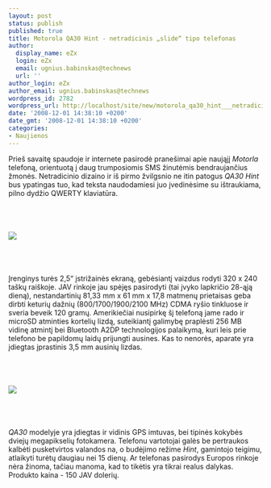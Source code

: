 ```yaml
---
layout: post
status: publish
published: true
title: Motorola QA30 Hint - netradicinis „slide“ tipo telefonas
author:
  display_name: eZx
  login: eZx
  email: ugnius.babinskas@technews
  url: ''
author_login: eZx
author_email: ugnius.babinskas@technews
wordpress_id: 2782
wordpress_url: http://localhost/site/new/motorola_qa30_hint___netradicinis__slide__tipo_telefonas/
date: '2008-12-01 14:38:10 +0200'
date_gmt: '2008-12-01 14:38:10 +0200'
categories:
- Naujienos
---
```

<p>Prieš savaitę spaudoje ir internete pasirodė pranešimai apie naująjį <i>Motorla</i> telefoną, orientuotą į daug trumposiomis SMS žinutėmis bendraujančius žmonės. Netradicinio dizaino ir iš pirmo žvilgsnio ne itin patogus <i>QA30 Hint</i> bus ypatingas tuo, kad teksta naudodamiesi juo įvedinėsime su ištraukiama, pilno dydžio QWERTY klaviatūra.<br />
<br><br />
<br><br><img src="http://www.technews.lt/upl/Failai/Motorola_QA30_Hint_Front.jpg"><br><br />
<br><br />
<br>Įrenginys turės 2,5“ įstrižainės ekraną, gebėsiantį vaizdus rodyti 320 x 240 taškų raiškoje. JAV rinkoje jau spėjęs pasirodyti (tai įvyko lapkričio 28-ąją dieną), nestandartinių 81,33 mm x 61 mm x 17,8 matmenų prietaisas geba dirbti keturių dažnių (800/1700/1900/2100 MHz) CDMA ryšio tinkluose ir sveria beveik 120 gramų. Amerikiečiai nusipirkę šį telefoną jame rado ir microSD atminties kortelių lizdą, suteikiantį galimybę praplėsti 256 MB vidinę atmintį bei Bluetooth A2DP technologijos palaikymą, kuri leis prie telefono be papildomų laidų prijungti ausines. Kas to nenorės, aparate yra įdiegtas įprastinis 3,5 mm ausinių lizdas.<br />
<br><br />
<br><br><img src="http://www.technews.lt/upl/Failai/Motorola_QA30_Hint_Slideout.jpg"><br><br />
<br><br />
<br><i>QA30</i> modelyje yra įdiegtas ir vidinis GPS imtuvas, bei tipinės kokybės dviejų megapikselių fotokamera. Telefonu vartotojai galės be pertraukos kalbėti pusketvirtos valandos na, o budėjimo režime <i>Hint</i>, gamintojo teigimu, atlaikyti turėtų daugiau nei 15 dienų. Ar telefonas pasirodys Europos rinkoje nėra žinoma, tačiau manoma, kad to tikėtis yra tikrai realus dalykas. Produkto kaina - 150 JAV dolerių.<br />
<br><br />
<br><br />
<br></p>
